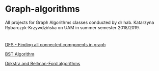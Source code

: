 # Graph-algorithms

All projects for Graph Algorithms classes conducted by dr hab. Katarzyna Rybarczyk-Krzywdzińska on UAM in summer semester 2018/2019.

#

[DFS - Finding all connected components in graph](algorithms/dfs.py)

[BST Algorithm](algorithms/bst.py)

[Dijkstra and Bellman-Ford algorithms](algorithms/dijkstra_bellman.py)

